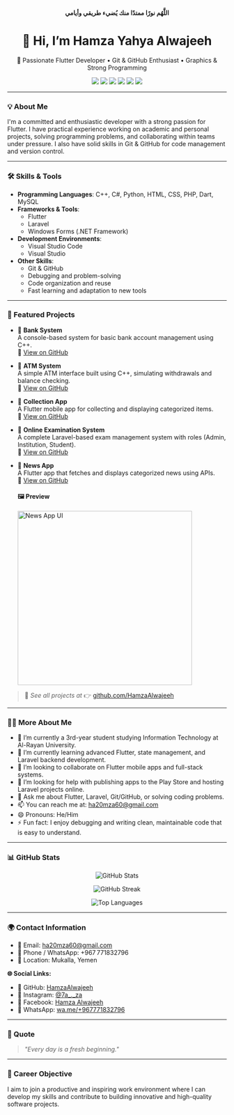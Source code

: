 
<p align="center"><strong>اللَّهُم نورًا ممتدًا منك يُضيء طريقي وأيامي</strong></p>

<h1 align="center">👋 Hi, I’m Hamza Yahya Alwajeeh</h1>
<p align="center">🎯 Passionate Flutter Developer • Git & GitHub Enthusiast • Graphics & Strong Programming</p>

<p align="center">
  <img src="https://img.shields.io/github/followers/HamzaAlwajeeh?label=GitHub%20Followers&style=social" />
  <img src="https://img.shields.io/github/stars/HamzaAlwajeeh?label=GitHub%20Stars&style=social" />
  <img src="https://img.shields.io/badge/Code-Flutter-blue.svg" />
  <img src="https://img.shields.io/badge/Code-Laravel-red" />
  <img src="https://img.shields.io/badge/Tool-VSCode-007ACC" />
  <img src="https://img.shields.io/badge/Made%20with-Love-ff69b4.svg" />
</p>

---

### 💡 About Me
I'm a committed and enthusiastic developer with a strong passion for Flutter. I have practical experience working on academic and personal projects, solving programming problems, and collaborating within teams under pressure. I also have solid skills in Git & GitHub for code management and version control.

---

### 🛠️ Skills & Tools
- **Programming Languages**: C++, C#, Python, HTML, CSS, PHP, Dart, MySQL  
- **Frameworks & Tools**:  
  - Flutter  
  - Laravel  
  - Windows Forms (.NET Framework)  
- **Development Environments**:  
  - Visual Studio Code  
  - Visual Studio  
- **Other Skills**:  
  - Git & GitHub  
  - Debugging and problem-solving  
  - Code organization and reuse  
  - Fast learning and adaptation to new tools

---

### 🚀 Featured Projects

- 🔹 **Bank System**  
  A console-based system for basic bank account management using C++.  
  🔗 [View on GitHub](https://github.com/HamzaAlwajeeh/Bank-System)

- 🔹 **ATM System**  
  A simple ATM interface built using C++, simulating withdrawals and balance checking.  
  🔗 [View on GitHub](https://github.com/HamzaAlwajeeh/ATM-System)

- 🔹 **Collection App**  
  A Flutter mobile app for collecting and displaying categorized items.  
  🔗 [View on GitHub](https://github.com/HamzaAlwajeeh/Collection-app)

- 🔹 **Online Examination System**  
  A complete Laravel-based exam management system with roles (Admin, Institution, Student).  
  🔗 [View on GitHub](https://github.com/HamzaAlwajeeh/Online_Examination_System)

- 🔹 **News App**  
  A Flutter app that fetches and displays categorized news using APIs.  
  🔗 [View on GitHub](https://github.com/HamzaAlwajeeh/News-App)

  #### 🖼️ Preview  
  <img src="https://raw.githubusercontent.com/HamzaAlwajeeh/HamzaAlwajeeh/main/assets/news_app_preview.jpg" alt="News App UI" width="400"/>

> 🔎 _See all projects at_ 👉 [github.com/HamzaAlwajeeh](https://github.com/HamzaAlwajeeh)

---

### 👨‍💻 More About Me

- 🔭 I’m currently a 3rd-year student studying Information Technology at Al-Rayan University.
- 🌱 I’m currently learning advanced Flutter, state management, and Laravel backend development.
- 👯 I’m looking to collaborate on Flutter mobile apps and full-stack systems.
- 🤔 I’m looking for help with publishing apps to the Play Store and hosting Laravel projects online.
- 💬 Ask me about Flutter, Laravel, Git/GitHub, or solving coding problems.
- 📫 You can reach me at: [ha20mza60@gmail.com](mailto:ha20mza60@gmail.com)
- 😄 Pronouns: He/Him
- ⚡ Fun fact: I enjoy debugging and writing clean, maintainable code that is easy to understand.

---

### 📊 GitHub Stats

<p align="center">
  <img src="https://github-readme-stats.vercel.app/api?username=HamzaAlwajeeh&show_icons=true&theme=tokyonight" alt="GitHub Stats" />
</p>

<p align="center">
  <img src="https://github-readme-streak-stats.herokuapp.com/?user=HamzaAlwajeeh&theme=tokyonight" alt="GitHub Streak" />
</p>

<p align="center">
  <img src="https://github-readme-stats.vercel.app/api/top-langs/?username=HamzaAlwajeeh&layout=compact&theme=tokyonight" alt="Top Languages" />
</p>

---

### 🌍 Contact Information
- 📧 Email: ha20mza60@gmail.com  
- 📱 Phone / WhatsApp: +967 771832796  
- 📍 Location: Mukalla, Yemen  

**🌐 Social Links:**
- 🔗 GitHub: [HamzaAlwajeeh](https://github.com/HamzaAlwajeeh/HamzaAlwajeeh)  
- 📸 Instagram: [@7a_._za](https://www.instagram.com/7a_._za?igsh=MWpwdHJ2YTBldXk3)  
- 📘 Facebook: [Hamza Alwajeeh](https://www.facebook.com/hamza.alwajeeh?mibextid=ZbWKwL)  
- 💬 WhatsApp: [wa.me/+967771832796](https://wa.me/+967771832796)

---

### 🧠 Quote
> _"Every day is a fresh beginning."_

---

### 🎯 Career Objective
I aim to join a productive and inspiring work environment where I can develop my skills and contribute to building innovative and high-quality software projects.

